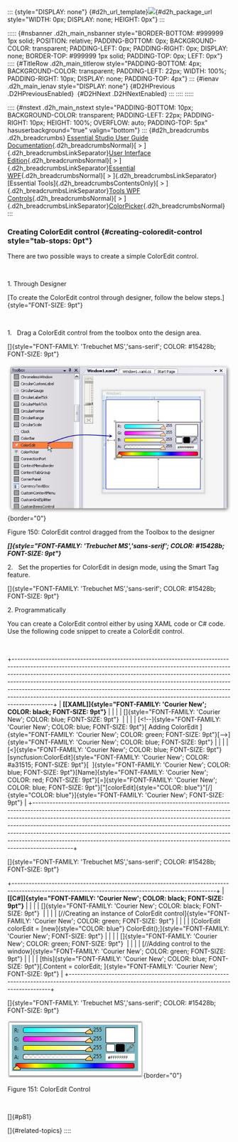 ::: {style="DISPLAY: none"}
[](ms-xhelp:///?Id=d2h_url_template){#d2h_url_template}![](!package_url!){#d2h_package_url style="WIDTH: 0px; DISPLAY: none; HEIGHT: 0px"}
:::

::::: {#nsbanner .d2h_main_nsbanner style="BORDER-BOTTOM: #999999 1px solid; POSITION: relative; PADDING-BOTTOM: 0px; BACKGROUND-COLOR: transparent; PADDING-LEFT: 0px; PADDING-RIGHT: 0px; DISPLAY: none; BORDER-TOP: #999999 1px solid; PADDING-TOP: 0px; LEFT: 0px"}
:::: {#TitleRow .d2h_main_titlerow style="PADDING-BOTTOM: 4px; BACKGROUND-COLOR: transparent; PADDING-LEFT: 22px; WIDTH: 100%; PADDING-RIGHT: 10px; DISPLAY: none; PADDING-TOP: 4px"}
::: {#ienav .d2h_main_ienav style="DISPLAY: none"}
[](ms-xhelp:///?Id=4586fd16-adb6-4aab-8f14-be344e97cb3a){#D2HPrevious .D2HPreviousEnabled}  [](ms-xhelp:///?Id=e7b97313-7528-4dd3-8eea-176a5bd0fcae){#D2HNext .D2HNextEnabled}
:::
::::
:::::

:::: {#nstext .d2h_main_nstext style="PADDING-BOTTOM: 10px; BACKGROUND-COLOR: transparent; PADDING-LEFT: 22px; PADDING-RIGHT: 10px; HEIGHT: 100%; OVERFLOW: auto; PADDING-TOP: 5px" hasuserbackground="true" valign="bottom"}
::: {#d2h_breadcrumbs .d2h_breadcrumbs}
[Essential Studio User Guide Documentation](ms-xhelp:///?Id=12457748-09e3-4d74-a240-8e049cedf030){.d2h_breadcrumbsNormal}[ \> ]{.d2h_breadcrumbsLinkSeparator}[User Interface Edition](ms-xhelp:///?Id=c29296b7-531c-413b-a0ec-488ca1f7f669){.d2h_breadcrumbsNormal}[ \> ]{.d2h_breadcrumbsLinkSeparator}[Essential WPF](ms-xhelp:///?Id=7f4f82c5-151c-4262-94d0-75c4626c77bc){.d2h_breadcrumbsNormal}[ \> ]{.d2h_breadcrumbsLinkSeparator}[Essential Tools]{.d2h_breadcrumbsContentsOnly}[ \> ]{.d2h_breadcrumbsLinkSeparator}[Tools WPF Controls](ms-xhelp:///?Id=2ea58a12-9426-4a63-96b4-89eb80232c2c){.d2h_breadcrumbsNormal}[ \> ]{.d2h_breadcrumbsLinkSeparator}[ColorPicker](ms-xhelp:///?Id=d704f7a7-0152-437c-b411-ab8bdd10f7e5){.d2h_breadcrumbsNormal}
:::

### Creating ColorEdit control {#creating-coloredit-control style="tab-stops: 0pt"}

There are two possible ways to create a simple ColorEdit control.

 

1\. Through Designer

[To create the ColorEdit control through designer, follow the below steps.]{style="FONT-SIZE: 9pt"}

 

1.   Drag a ColorEdit control from the toolbox onto the design area.

[]{style="FONT-FAMILY: 'Trebuchet MS','sans-serif'; COLOR: #15428b; FONT-SIZE: 9pt"} 

![](ImagesExt/image30_150.jpg){border="0"}

Figure 150: ColorEdit control dragged from the Toolbox to the designer

***[]{style="FONT-FAMILY: 'Trebuchet MS','sans-serif'; COLOR: #15428b; FONT-SIZE: 9pt"}*** 

2.   Set the properties for ColorEdit in design mode, using the Smart Tag feature.

[]{style="FONT-FAMILY: 'Trebuchet MS','sans-serif'; COLOR: #15428b; FONT-SIZE: 9pt"} 

2\. Programmatically

You can create a ColorEdit control either by using XAML code or C# code. Use the following code snippet to create a ColorEdit control.

 

+--------------------------------------------------------------------------------------------------------------------------------------------------------------------------------------------------------------------------------------------------------------------------------------------------------------------------------------------------------------------------------------------------------------------------------------------------------------------------------------------------+
| **[\[XAML\]]{style="FONT-FAMILY: 'Courier New'; COLOR: black; FONT-SIZE: 9pt"}**                                                                                                                                                                                                                                                                                                                                                                                                                 |
|                                                                                                                                                                                                                                                                                                                                                                                                                                                                                                  |
| []{style="FONT-FAMILY: 'Courier New'; COLOR: blue; FONT-SIZE: 9pt"}                                                                                                                                                                                                                                                                                                                                                                                                                              |
|                                                                                                                                                                                                                                                                                                                                                                                                                                                                                                  |
| [\<!\--]{style="FONT-FAMILY: 'Courier New'; COLOR: blue; FONT-SIZE: 9pt"}[ Adding ColorEdit ]{style="FONT-FAMILY: 'Courier New'; COLOR: green; FONT-SIZE: 9pt"}[\--\>]{style="FONT-FAMILY: 'Courier New'; COLOR: blue; FONT-SIZE: 9pt"}                                                                                                                                                                                                                                                          |
|                                                                                                                                                                                                                                                                                                                                                                                                                                                                                                  |
| [\<]{style="FONT-FAMILY: 'Courier New'; COLOR: blue; FONT-SIZE: 9pt"}[syncfusion:ColorEdit]{style="FONT-FAMILY: 'Courier New'; COLOR: #a31515; FONT-SIZE: 9pt"}[  ]{style="FONT-FAMILY: 'Courier New'; COLOR: blue; FONT-SIZE: 9pt"}[Name]{style="FONT-FAMILY: 'Courier New'; COLOR: red; FONT-SIZE: 9pt"}[=]{style="FONT-FAMILY: 'Courier New'; COLOR: blue; FONT-SIZE: 9pt"}[\"[colorEdit]{style="COLOR: blue"}\"[/]{style="COLOR: blue"}]{style="FONT-FAMILY: 'Courier New'; FONT-SIZE: 9pt"} |
+--------------------------------------------------------------------------------------------------------------------------------------------------------------------------------------------------------------------------------------------------------------------------------------------------------------------------------------------------------------------------------------------------------------------------------------------------------------------------------------------------+

[]{style="FONT-FAMILY: 'Trebuchet MS','sans-serif'; COLOR: #15428b; FONT-SIZE: 9pt"} 

+-----------------------------------------------------------------------------------------------------------------------------------------------------+
| **[\[C#\]]{style="FONT-FAMILY: 'Courier New'; COLOR: black; FONT-SIZE: 9pt"}**                                                                      |
|                                                                                                                                                     |
| []{style="FONT-FAMILY: 'Courier New'; COLOR: black; FONT-SIZE: 9pt"}                                                                                |
|                                                                                                                                                     |
| [//Creating an instance of ColorEdit control]{style="FONT-FAMILY: 'Courier New'; COLOR: green; FONT-SIZE: 9pt"}                                     |
|                                                                                                                                                     |
| [ColorEdit colorEdit = [new]{style="COLOR: blue"} ColorEdit();]{style="FONT-FAMILY: 'Courier New'; FONT-SIZE: 9pt"}                                 |
|                                                                                                                                                     |
| []{style="FONT-FAMILY: 'Courier New'; COLOR: green; FONT-SIZE: 9pt"}                                                                                |
|                                                                                                                                                     |
| [//Adding control to the window]{style="FONT-FAMILY: 'Courier New'; COLOR: green; FONT-SIZE: 9pt"}                                                  |
|                                                                                                                                                     |
| [this]{style="FONT-FAMILY: 'Courier New'; COLOR: blue; FONT-SIZE: 9pt"}[.Content = colorEdit; ]{style="FONT-FAMILY: 'Courier New'; FONT-SIZE: 9pt"} |
+-----------------------------------------------------------------------------------------------------------------------------------------------------+

[]{style="FONT-FAMILY: 'Trebuchet MS','sans-serif'; COLOR: #15428b; FONT-SIZE: 9pt"} 

![](ImagesExt/image30_151.jpg){border="0"}

Figure 151: ColorEdit Control

 

[]{#p81} 

[]{#related-topics}
::::
